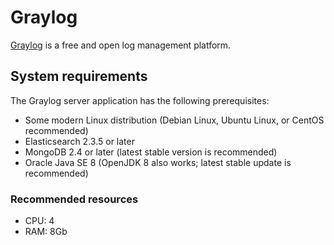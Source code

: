# Graylog

[Graylog](https://github.com/Graylog2/graylog2-server) is a free and open log management platform.

## System requirements

The Graylog server application has the following prerequisites:

- Some modern Linux distribution (Debian Linux, Ubuntu Linux, or CentOS recommended)
- Elasticsearch 2.3.5 or later
- MongoDB 2.4 or later (latest stable version is recommended)
- Oracle Java SE 8 (OpenJDK 8 also works; latest stable update is recommended)

### Recommended resources

- CPU: 4
- RAM: 8Gb
